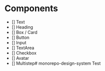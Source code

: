 # Components

- [] Text
- [] Heading
- [] Box / Card
- [] Button
- [] Input
- [] TextArea
- [] Checkbox
- [] Avatar
- [] Multistep#   m o n o r e p o - d e s i g n - s y s t e m  
Test
 
